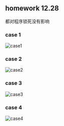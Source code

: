 ## homework 12.28

都对程序锁死没有影响  

### case 1 
![case1](https://github.com/DesmondoRay/CSAPP/blob/master/chapter_12/homework/12.28/case1.png)  
### case 2 
![case2](https://github.com/DesmondoRay/CSAPP/tree/master/chapter_12/homework/12.28/case2.png)  
### case 3 
![case3](https://github.com/DesmondoRay/CSAPP/tree/master/chapter_12/homework/12.28/case3.png)  
### case 4 
![case4](https://github.com/DesmondoRay/CSAPP/tree/master/chapter_12/homework/12.28/case4.png)  
